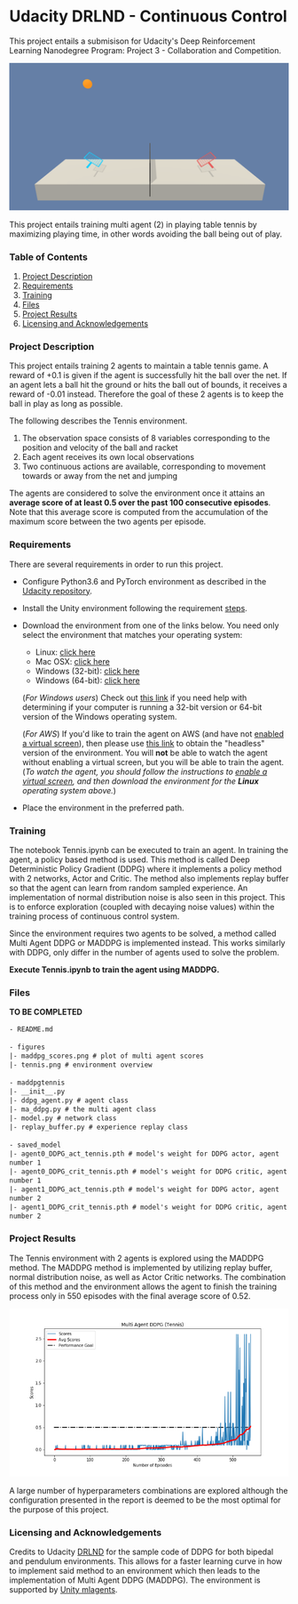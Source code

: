 # Udacity DRLND - Continuous Control

This project entails a submisison for Udacity's Deep Reinforcement Learning Nanodegree Program: Project 3 - Collaboration and Competition.

![Env](figures/tennis.png)

This project entails training multi agent (2) in playing table tennis by maximizing playing time, in other words avoiding the ball being out of play. 

### Table of Contents 

1. [Project Description](#description)
2. [Requirements](#requirements)
3. [Training](#training)
4. [Files](#files)
5. [Project Results](#results)
6. [Licensing and Acknowledgements](#licensing)

### Project Description<a name="description"></a>

This project entails training 2 agents to maintain a table tennis game. A reward of +0.1 is given if the agent is successfully hit the ball over the net. If an agent lets a ball hit the ground or hits the ball out of bounds, it receives a reward of -0.01 instead. Therefore the goal of these 2 agents is to keep the ball in play as long as possible. 

The following describes the Tennis environment.

1. The observation space consists of 8 variables corresponding to the position and velocity of the ball and racket
2. Each agent receives its own local observations
3. Two continuous actions are available, corresponding to movement towards or away from the net and jumping

The agents are considered to solve the environment once it attains an **average score of at least 0.5 over the past 100 consecutive episodes**. Note that this average score is computed from the accumulation of the maximum score between the two agents per episode.

### Requirements<a name="requirements"></a>

There are several requirements in order to run this project. 

- Configure Python3.6 and PyTorch environment as described in the [Udacity repository](https://github.com/udacity/deep-reinforcement-learning#dependencies).
- Install the Unity environment following the requirement [steps](https://github.com/udacity/deep-reinforcement-learning/edit/master/p3_collab-compet/README.md).
- Download the environment from one of the links below.  You need only select the environment that matches your operating system:
    - Linux: [click here](https://s3-us-west-1.amazonaws.com/udacity-drlnd/P3/Tennis/Tennis_Linux.zip)
    - Mac OSX: [click here](https://s3-us-west-1.amazonaws.com/udacity-drlnd/P3/Tennis/Tennis.app.zip)
    - Windows (32-bit): [click here](https://s3-us-west-1.amazonaws.com/udacity-drlnd/P3/Tennis/Tennis_Windows_x86.zip)
    - Windows (64-bit): [click here](https://s3-us-west-1.amazonaws.com/udacity-drlnd/P3/Tennis/Tennis_Windows_x86_64.zip)
    
    (_For Windows users_) Check out [this link](https://support.microsoft.com/en-us/help/827218/how-to-determine-whether-a-computer-is-running-a-32-bit-version-or-64) if you need help with determining if your computer is running a 32-bit version or 64-bit version of the Windows operating system.

    (_For AWS_) If you'd like to train the agent on AWS (and have not [enabled a virtual screen](https://github.com/Unity-Technologies/ml-agents/blob/master/docs/Training-on-Amazon-Web-Service.md)), then please use [this link](https://s3-us-west-1.amazonaws.com/udacity-drlnd/P3/Tennis/Tennis_Linux_NoVis.zip) to obtain the "headless" version of the environment.  You will **not** be able to watch the agent without enabling a virtual screen, but you will be able to train the agent.  (_To watch the agent, you should follow the instructions to [enable a virtual screen](https://github.com/Unity-Technologies/ml-agents/blob/master/docs/Training-on-Amazon-Web-Service.md), and then download the environment for the **Linux** operating system above._)
    
- Place the environment in the preferred path.

### Training<a name="training"></a>

The notebook Tennis.ipynb can be executed to train an agent. In training the agent, a policy based method is used. This method is called Deep Deterministic Policy Gradient (DDPG) where it implements a policy method with 2 networks, Actor and Critic. The method also implements replay buffer so that the agent can learn from random sampled experience. An implementation of normal distribution noise is also seen in this project. This is to enforce exploration (coupled with decaying noise values) within the training process of continuous control system. 

Since the environment requires two agents to be solved, a method called Multi Agent DDPG or MADDPG is implemented instead. This works similarly with DDPG, only differ in the number of agents used to solve the problem.

**Execute Tennis.ipynb to train the agent using MADDPG.**

### Files<a name="files"></a>

**TO BE COMPLETED**

```
- README.md

- figures
|- maddpg_scores.png # plot of multi agent scores
|- tennis.png # environment overview

- maddpgtennis
|- __init__.py 
|- ddpg_agent.py # agent class
|- ma_ddpg.py # the multi agent class
|- model.py # network class
|- replay_buffer.py # experience replay class

- saved_model
|- agent0_DDPG_act_tennis.pth # model's weight for DDPG actor, agent number 1
|- agent0_DDPG_crit_tennis.pth # model's weight for DDPG critic, agent number 1
|- agent1_DDPG_act_tennis.pth # model's weight for DDPG actor, agent number 2
|- agent1_DDPG_crit_tennis.pth # model's weight for DDPG critic, agent number 2

```

### Project Results<a name="results"></a>

The Tennis environment with 2 agents is explored using the MADDPG method. The MADDPG method is implemented by utilizing replay buffer, normal distribution noise, as well as Actor Critic networks. The combination of this method and the environment allows the agent to finish the training process only in 550 episodes with the final average score of 0.52. 

![MADDPG Scores](figures/maddpg_scores.png)

A large number of hyperparameters combinations are explored although the configuration presented in the report is deemed to be the most optimal for the purpose of this project.

### Licensing and Acknowledgements<a name="licensing"></a>

Credits to Udacity [DRLND](https://www.udacity.com/course/deep-reinforcement-learning-nanodegree--nd893) for the sample code of DDPG for both bipedal and pendulum environments. This allows for a faster learning curve in how to implement said method to an environment which then leads to the implementation of Multi Agent DDPG (MADDPG). The environment is supported by [Unity mlagents](https://github.com/Unity-Technologies/ml-agents).
